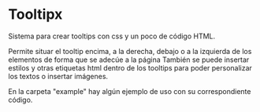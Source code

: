 Tooltipx
========

Sistema para crear tooltips con css y un poco de código HTML.

Permite situar el tooltip encima, a la derecha, debajo o a la izquierda de los elementos de forma que se adecúe a la página
También se puede insertar estilos y otras etiquetas html dentro de los tooltips para poder personalizar los textos o insertar imágenes.

En la carpeta "example" hay algún ejemplo de uso con su correspondiente código.
